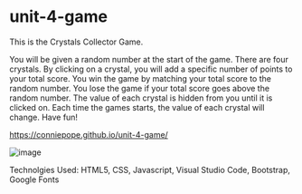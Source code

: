 # unit-4-game

This is the Crystals Collector Game.

You will be given a random number at the start of the game.
There are four crystals. By clicking on a crystal, you will add a specific number of points to your total score.
You win the game by matching your total score to the random number.
You lose the game if your total score goes above the random number.
The value of each crystal is hidden from you until it is clicked on.
Each time the games starts, the value of each crystal will change.
Have fun!

https://conniepope.github.io/unit-4-game/

![image](https://user-images.githubusercontent.com/47279070/59949675-d5aa3e80-9441-11e9-8f3a-fb05229e7cf4.png)

Technolgies Used:
HTML5, CSS, Javascript, Visual Studio Code, Bootstrap, Google Fonts
